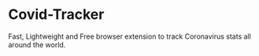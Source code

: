 # Covid-Tracker
Fast, Lightweight and Free browser extension to track Coronavirus stats all around the world.

